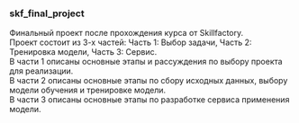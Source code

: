### skf_final_project
Финальный проект после прохождения курса от Skillfactory.  
Проект состоит из 3-х частей: Часть 1: Выбор задачи, Часть 2: Тренировка модели, Часть 3: Сервис.  
В части 1 описаны основные этапы и рассуждения по выбору проекта для реализации.  
В части 2 описаны основные этапы по сбору исходных данных, выбору модели обучения и тренировке модели.  
В части 3 описаны основные этапы по разработке сервиса применения модели.  
